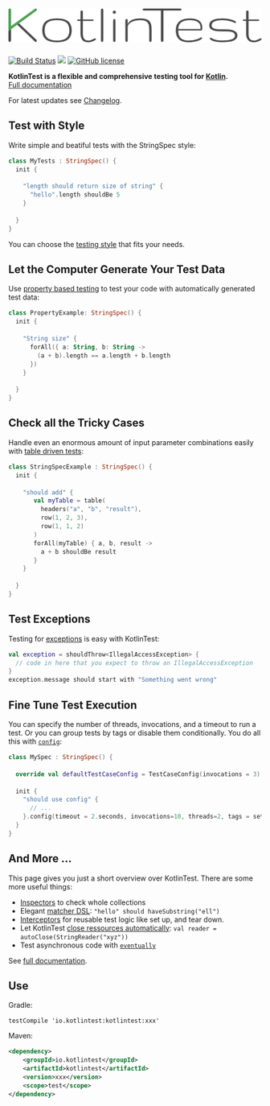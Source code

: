 ![KotlinTest](doc/logo.png)
==========

[![Build Status](https://travis-ci.org/kotlintest/kotlintest.svg?branch=master)](https://travis-ci.org/kotlintest/kotlintest) [<img src="https://img.shields.io/maven-central/v/io.kotlintest/kotlintest*.svg?label=latest%20release"/>](http://search.maven.org/#search|ga|1|kotlintest) [![GitHub license](https://img.shields.io/github/license/kotlintest/kotlintest.svg)]()

__KotlinTest is a flexible and comprehensive testing tool for [Kotlin](https://kotlinlang.org/).__  
[Full documentation](doc/reference.md)

For latest updates see [Changelog](CHANGELOG.md).



Test with Style
---------------

Write simple and beatiful tests with the StringSpec style:

```kotlin
class MyTests : StringSpec() {
  init {

    "length should return size of string" {
      "hello".length shouldBe 5
    }

  }
}
```

You can choose the [testing style](doc/reference.md#styles) that fits your needs.

Let the Computer Generate Your Test Data
----------------------------------------

Use [property based testing](doc/reference.md#property-based) to test your code with automatically generated test data:

```kotlin
class PropertyExample: StringSpec() {
  init {

    "String size" {
      forAll({ a: String, b: String ->
        (a + b).length == a.length + b.length
      })
    }

  }
}
```

Check all the Tricky Cases
--------------------------

Handle even an enormous amount of input parameter combinations easily with [table driven tests](doc/reference.md#table):

```kotlin
class StringSpecExample : StringSpec() {
  init {

    "should add" {
       val myTable = table(
         headers("a", "b", "result"),
         row(1, 2, 3),
         row(1, 1, 2)
       )
       forAll(myTable) { a, b, result ->
         a + b shouldBe result
       }
    }

  }
}
```

Test Exceptions
---------------

Testing for [exceptions](doc/reference.md#exceptions) is easy with KotlinTest:

```kotlin
val exception = shouldThrow<IllegalAccessException> {
  // code in here that you expect to throw an IllegalAccessException
}
exception.message should start with "Something went wrong"
```

Fine Tune Test Execution
------------------------

You can specify the number of threads, invocations, and a timeout to run a test. Or you can group tests by tags or disable them conditionally. You do all this with [`config`](doc/reference.md#config):

```kotlin
class MySpec : StringSpec() {

  override val defaultTestCaseConfig = TestCaseConfig(invocations = 3)

  init {
    "should use config" {
      // ...
    }.config(timeout = 2.seconds, invocations=10, threads=2, tags = setOf(Database, Linux))
  }
}
```

And More ...
------------

This page gives you just a short overview over KotlinTest. There are some more useful things:

* [Inspectors](doc/reference.md#inspectors) to check whole collections
* Elegant [matcher DSL](doc/reference.md#matchers): `"hello" should haveSubstring("ell")`
* [Interceptors](doc/reference.md#interceptors) for reusable test logic like set up, and tear down.
* Let KotlinTest [close ressources automatically](doc/reference.md#autoclose): `val reader = autoClose(StringReader("xyz"))`
* Test asynchronous code with [`eventually`](doc/reference.md#eventually)

See [full documentation](doc/reference.md).

Use
---

Gradle:

```
testCompile 'io.kotlintest:kotlintest:xxx'
```

Maven:

```xml
<dependency>
    <groupId>io.kotlintest</groupId>
    <artifactId>kotlintest</artifactId>
    <version>xxx</version>
    <scope>test</scope>
</dependency>